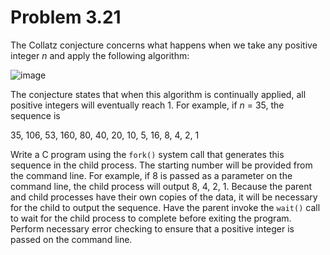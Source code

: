 # Problem 3.21  

The Collatz conjecture concerns what happens when we take any positive integer *n* and apply the following algorithm:  

![image](https://github.com/Zocke07/Operating-Systems/assets/91361456/efb8ca5e-f8b6-4b41-8ca1-9516c8ca07a3)  

The conjecture states that when this algorithm is continually applied, all positive integers will eventually reach 1. For example, if *n* = 35, the sequence is  

35, 106, 53, 160, 80, 40, 20, 10, 5, 16, 8, 4, 2, 1  

Write a C program using the `fork()` system call that generates this sequence in the child process. The starting number will be provided from the command line. For example, if 8 is passed as a parameter on the command line, the child process will output 8, 4, 2, 1. Because the parent and child processes have their own copies of the data, it will be necessary for the child to output the sequence. Have the parent invoke the `wait()` call to wait for the child process to complete before exiting the program. Perform necessary error checking to ensure that a positive integer is passed on the command line.
